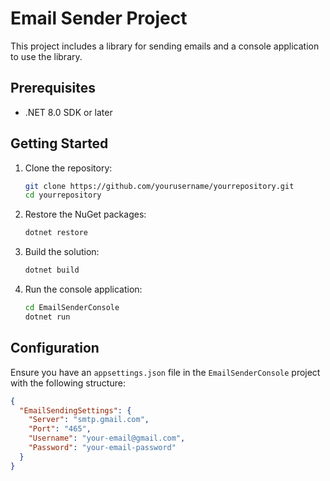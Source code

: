 # Email Sender Project

This project includes a library for sending emails and a console application to use the library.

## Prerequisites

- .NET 8.0 SDK or later

## Getting Started

1. Clone the repository:

    ```sh
    git clone https://github.com/yourusername/yourrepository.git
    cd yourrepository
    ```

2. Restore the NuGet packages:

    ```sh
    dotnet restore
    ```

3. Build the solution:

    ```sh
    dotnet build
    ```

4. Run the console application:

    ```sh
    cd EmailSenderConsole
    dotnet run
    ```

## Configuration

Ensure you have an `appsettings.json` file in the `EmailSenderConsole` project with the following structure:

```json
{
  "EmailSendingSettings": {
    "Server": "smtp.gmail.com",
    "Port": "465",
    "Username": "your-email@gmail.com",
    "Password": "your-email-password"
  }
}
